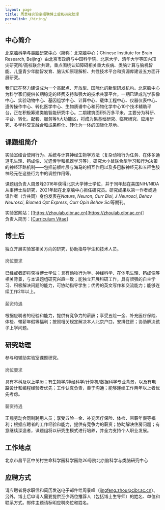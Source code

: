 ```yaml
---
layout: page
title: 周景峰实验室招聘博士后和研究助理
permalink: /hiring/
---
```


## 中心简介

[北京脑科学与类脑研究中心](http://www.cibr.ac.cn/)（简称：北京脑中心；Chinese Institute for Brain Research, Beijing）由北京市政府与中国科学院、北京大学、清华大学等国内顶尖研究所/高校联合共建，重点围绕认知障碍相关重大疾病、类脑计算与脑机智能、儿童青少年脑智发育、脑认知原理解析、共性技术平台和资源库建设五方面开展研究。

我们正在努力建设成为一个高起点、开放型、国际化的新型研发机构。北京脑中心为科学家们提供长期稳定的经费支持和强大的技术共享平台。一期已建成光学影像中心、实验动物中心、基因组学中心、计算中心、载体工程中心、仪器仪表中心、遗传操作中心、转化医学中心、生物质谱中心和药物化学中心10个技术辅助平台，正在积极筹建类脑智能研究中心。二期建筑面积5万多平米，主要分为科研、平台、转化、配套、服务等5大功能区，将成为集基础研究、临床研究、应用研究、多学科交叉融合和成果孵化、转化为一体的国际化基地。

## 课题组简介

实验室结合使用行为、系统与计算神经生物学方法（复杂动物行为任务、在体多通道电生理、钙成像、光遗传学和机器学习等），研究大小鼠联合型学习和行为决策的神经环路机制——包括前额叶层与海马的相互作用以及多巴胺神经元和五羟色胺神经元在这些行为中的调控作用等。

课题组负责人周景峰2016年获得北京大学博士学位，并于同年起在美国NIH/NIDA从事博士后研究，2021年起在北京脑中心担任研究员。研究成果以第一作者或通讯作者（含共同）身份发表在*Nature*, *Neuron*, *Curr Biol*, *J Neurosci*, *Behav Neurosci*, *Biomed Opt Express*, *Curr Opin Behav Sci*等期刊。

实验室网站：[[https://zhoulab.cibr.ac.cn](https://zhoulab.cibr.ac.cn)]<br>
负责人简历：[[Curriculum Vitae](https://zhoulab.cibr.ac.cn/CV/jingfeng/)] 

## 博士后

独立开展实验室相关方向的研究，协助指导学生和技术人员。

<h4 style="color:gray">岗位要求</h4>

已经或者即将获得博士学位；具有动物行为学、神经科学、在体电生理、钙成像等相关背景，与本课题组研究兴趣一致；能独立开展科研工作，具有很强的自主学习、积极解决问题的能力，可协助指导学生；优秀的英文写作和交流能力；能够连续工作2年以上。

<h4 style="color:gray">薪资待遇</h4>

根据应聘者的经验和能力，提供有竞争力的薪酬；享受五险一金、补充医疗保险、体检、带薪年假等福利；按照相关规定解决本人北京户口，安排住房；协助解决孩子上学问题。

## 研究助理

参与和辅助实验室课题研究。

<h4 style="color:gray">岗位要求</h4>

具有本科及以上学历；有生物学/神经科学/计算机/数据科学专业背景，以及有电路设计和编程经验者优先；工作认真负责，善于沟通；能够连续工作两年以上者优先考虑。

<h4 style="color:gray">薪资待遇</h4>

正规劳动合同制聘用人员；享受五险一金、补充医疗保险、体检、带薪年假等福利；根据应聘者的工作经验和能力，提供有竞争力的薪资；协助解决住房问题；有意继续深造者，课题组将以研究生模式进行培养，并全力支持个人职业发展。

## 工作地点

北京市昌平区中关村生命科学园科学园路26号院北京脑科学与类脑研究中心

## 应聘方式

请应聘者将求职信和简历发送电子邮件给周景峰（[jingfeng.zhou@cibr.ac.cn](mailto:jingfeng.zhou@cibr.ac.cn)）。另外，博士后申请人需要提供至少两位推荐人（包括博士生导师）的姓名、单位和联系方式。邮件主题请标明应聘岗位和姓名。

